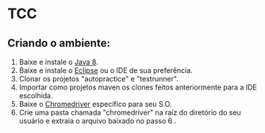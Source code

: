 # TCC

## Criando o ambiente:

1) Baixe e instale o [Java 8](http://www.oracle.com/technetwork/pt/java/javase/downloads/jdk8-downloads-2133151.html).
2) Baixe e instale o [Eclipse](http://www.eclipse.org/downloads/packages/eclipse-ide-java-developers/oxygenr) ou o IDE de sua preferência.
3) Clonar os projetos "autopractice" e "testrunner".
4) Importar como projetos maven os clones feitos anteriormente para a IDE escolhida.
5) Baixe o [Chromedriver](http://chromedriver.chromium.org/downloads) específico para seu S.O.
6) Crie uma pasta chamada "chromedriver" na raíz do diretório do seu usuário e extraia o arquivo baixado no passo 6 .
